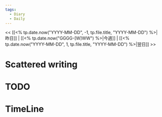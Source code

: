 ```yaml
---
tags:
  - Diary
  - Daily
---
```

<< [[<% tp.date.now("YYYY-MM-DD", -1, tp.file.title, "YYYY-MM-DD") %>|昨日]]  | [[<% tp.date.now("GGGG-[W]WW") %>|今週]] |  [[<% tp.date.now("YYYY-MM-DD", 1, tp.file.title, "YYYY-MM-DD") %>|翌日]] >>

# Scattered writing

# TODO

# TimeLine
